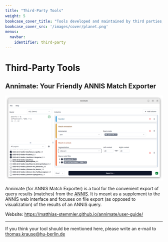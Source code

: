 ```yaml
---
title: "Third-Party Tools"
weight: 5
bookcase_cover_title: "Tools developed and maintained by third parties, that work well together with the ones from corpus-tools.org"
bookcase_cover_src: '/images/cover/planet.png'
menus:
  navbar:
    identifier: third-party
---
```


# Third-Party Tools

## Annimate: Your Friendly ANNIS Match Exporter

![Screenshot of the Annimate user interface](images/annimate-screenshot.png)

Annimate (for ANNIS Match Exporter) is a tool for the convenient export of query results (matches) from the [ANNIS](../annis).
It is meant as a supplement to the ANNIS web interface and focuses on file export (as opposed to visualization) of the results of an ANNIS query.

Website: <https://matthias-stemmler.github.io/annimate/user-guide/>

---

If you think your tool should be mentioned here, please write an e-mail to thomas.krause@hu-berlin.de
